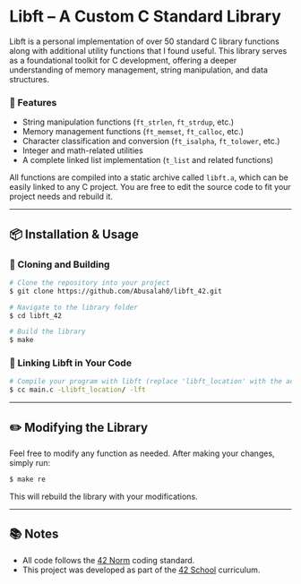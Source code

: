 # Libft – A Custom C Standard Library

Libft is a personal implementation of over 50 standard C library functions along with additional utility functions that I found useful. This library serves as a foundational toolkit for C development, offering a deeper understanding of memory management, string manipulation, and data structures.

### 🔧 Features

* String manipulation functions (`ft_strlen`, `ft_strdup`, etc.)
* Memory management functions (`ft_memset`, `ft_calloc`, etc.)
* Character classification and conversion (`ft_isalpha`, `ft_tolower`, etc.)
* Integer and math-related utilities
* A complete linked list implementation (`t_list` and related functions)

All functions are compiled into a static archive called `libft.a`, which can be easily linked to any C project. You are free to edit the source code to fit your project needs and rebuild it.

---

## 📦 Installation & Usage

### 🧱 Cloning and Building

```bash
# Clone the repository into your project
$ git clone https://github.com/Abusalah0/libft_42.git

# Navigate to the library folder
$ cd libft_42

# Build the library
$ make
```

### 🔗 Linking Libft in Your Code

```bash
# Compile your program with libft (replace 'libft_location' with the actual path)
$ cc main.c -Llibft_location/ -lft
```

---

## ✏️ Modifying the Library

Feel free to modify any function as needed. After making your changes, simply run:

```bash
$ make re
```

This will rebuild the library with your modifications.

---

## 📚 Notes

* All code follows the [42 Norm](https://github.com/42School/norminette) coding standard.
* This project was developed as part of the [42 School](https://42.fr) curriculum.
